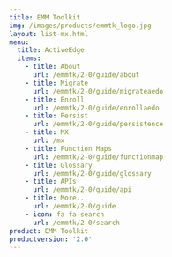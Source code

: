 ```yaml
---
title: EMM Toolkit
img: /images/products/emmtk_logo.jpg
layout: list-mx.html
menu:
  title: ActiveEdge
  items:
    - title: About
      url: /emmtk/2-0/guide/about
    - title: Migrate
      url: /emmtk/2-0/guide/migrateaedo
    - title: Enroll
      url: /emmtk/2-0/guide/enrollaedo
    - title: Persist
      url: /emmtk/2-0/guide/persistence
    - title: MX
      url: /mx
    - title: Function Maps
      url: /emmtk/2-0/guide/functionmap
    - title: Glossary
      url: /emmtk/2-0/guide/glossary
    - title: APIs
      url: /emmtk/2-0/guide/api
    - title: More...
      url: /emmtk/2-0/guide
    - icon: fa fa-search
      url: /emmtk/2-0/search
product: EMM Toolkit
productversion: '2.0'
---
```

